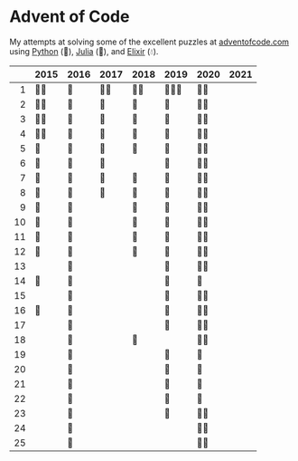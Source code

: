 # Advent of Code

My attempts at solving some of the excellent puzzles at [adventofcode.com](http://adventofcode.com/) using [Python](python/) (🐍), [Julia](julia/) (🎪), and [Elixir](elixir/) (💧).


|      | 2015 | 2016 | 2017 | 2018 | 2019 | 2020 | 2021 |
| ---: | ---- | ---- | ---- | ---- | ---- | ---- | ---- |
|    1 | 🐍💧   | 🐍    | 🐍💧   | 🐍💧   | 🐍🎪💧  | 🐍🎪   |      |
|    2 | 🐍💧   | 🐍    | 🐍    | 🐍    | 🐍    | 🐍🎪   |      |
|    3 | 🐍💧   | 🐍    | 🐍    | 🐍    | 🐍    | 🐍🎪   |      |
|    4 | 🐍💧   | 🐍    | 🐍    | 🐍    | 🐍    | 🐍🎪   |      |
|    5 | 🐍    | 🐍    | 🐍    | 🐍    | 🐍    | 🐍🎪   |      |
|    6 | 🐍    | 🐍    | 🐍    |      | 🐍    | 🐍🎪   |      |
|    7 | 🐍    | 🐍    | 🐍    | 🐍    | 🐍    | 🐍🎪   |      |
|    8 | 🐍    | 🐍    | 🐍    | 🐍    | 🐍    | 🐍🎪   |      |
|    9 | 🐍    | 🐍    |      | 🐍    | 🐍    | 🐍🎪   |      |
|   10 | 🐍    | 🐍    |      | 🐍    | 🐍    | 🐍🎪   |      |
|   11 | 🐍    | 🐍    |      | 🐍    | 🐍    | 🐍🎪   |      |
|   12 | 🐍    | 🐍    |      | 🐍    | 🐍    | 🐍🎪   |      |
|   13 |      | 🐍    |      |      | 🐍    | 🐍🎪   |      |
|   14 | 🎪    | 🐍    |      |      | 🐍    | 🐍    |      |
|   15 |      | 🐍    |      |      | 🐍    | 🐍🎪   |      |
|   16 | 🎪    | 🐍    |      |      | 🐍    | 🐍🎪   |      |
|   17 |      | 🐍    |      |      | 🐍    | 🐍🎪   |      |
|   18 |      | 🐍    |      | 🐍    |      | 🐍🎪   |      |
|   19 |      | 🐍    |      |      | 🐍    | 🐍    |      |
|   20 |      | 🐍    |      |      | 🐍    | 🎪    |      |
|   21 |      | 🐍    |      |      | 🐍    | 🎪    |      |
|   22 |      | 🐍    |      |      | 🐍    | 🎪    |      |
|   23 |      | 🐍    |      |      | 🐍    | 🐍🎪   |      |
|   24 |      | 🐍    |      |      |      | 🐍🎪   |      |
|   25 |      | 🐍    |      |      |      | 🐍🎪   |      |
